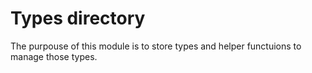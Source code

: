 # Types directory

The purpouse of this module is to store types and helper functuions to manage those types.
